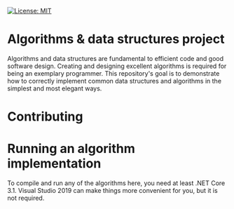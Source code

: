 [![License: MIT](https://img.shields.io/badge/License-MIT-yellow.svg)](https://opensource.org/licenses/MIT)


# Algorithms & data structures project

Algorithms and data structures are fundamental to efficient code and good software design. Creating and designing excellent algorithms is required for being an exemplary programmer. This repository's goal is to demonstrate how to correctly implement common data structures and algorithms in the simplest and most elegant ways.

# Contributing


# Running an algorithm implementation

To compile and run any of the algorithms here, you need at least .NET Core 3.1. Visual Studio 2019 can make things more convenient for you, but it is not required.
